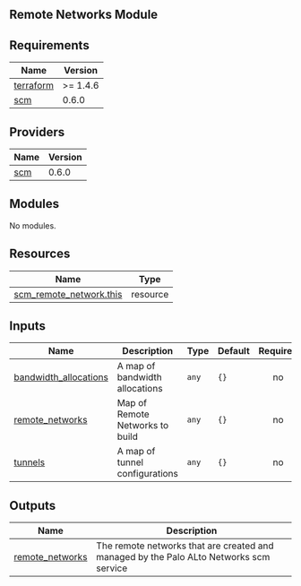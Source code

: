 ## Remote Networks Module

<!-- BEGINNING OF PRE-COMMIT-TERRAFORM DOCS HOOK -->
## Requirements

| Name | Version |
|------|---------|
| <a name="requirement_terraform"></a> [terraform](#requirement\_terraform) | >= 1.4.6 |
| <a name="requirement_scm"></a> [scm](#requirement\_scm) | 0.6.0 |

## Providers

| Name | Version |
|------|---------|
| <a name="provider_scm"></a> [scm](#provider\_scm) | 0.6.0 |

## Modules

No modules.

## Resources

| Name | Type |
|------|------|
| [scm_remote_network.this](https://registry.terraform.io/providers/PaloAltoNetworks/scm/0.6.0/docs/resources/remote_network) | resource |

## Inputs

| Name | Description | Type | Default | Required |
|------|-------------|------|---------|:--------:|
| <a name="input_bandwidth_allocations"></a> [bandwidth\_allocations](#input\_bandwidth\_allocations) | A map of bandwidth allocations | `any` | `{}` | no |
| <a name="input_remote_networks"></a> [remote\_networks](#input\_remote\_networks) | Map of Remote Networks to build | `any` | `{}` | no |
| <a name="input_tunnels"></a> [tunnels](#input\_tunnels) | A map of tunnel configurations | `any` | `{}` | no |

## Outputs

| Name | Description |
|------|-------------|
| <a name="output_remote_networks"></a> [remote\_networks](#output\_remote\_networks) | The remote networks that are created and managed by the Palo ALto Networks scm service |
<!-- END OF PRE-COMMIT-TERRAFORM DOCS HOOK -->
